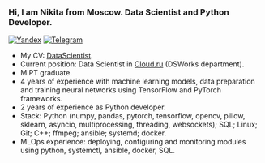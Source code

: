 ### Hi, I am Nikita from Moscow. Data Scientist and Python Developer.

[![Yandex](https://img.shields.io/badge/-lindemann.na@phystech.edu-F9DB60?style=flat-square&logo=Yandex&logoColor=FF3333)](mailto:lindemann.na@phystech.edu)
[![Telegram](https://img.shields.io/badge/Telegram-blue?style=flat-square&logo=Telegram)](https://t.me/NikLinMIPT)

* My CV: [DataScientist](https://github.com/LinNikMIPT/CV).
* Current position: Data Scientist in [Cloud.ru](https://cloud.ru/ru) (DSWorks department).
* MIPT graduate.
* 4 years of experience with machine learning models, data preparation and training neural networks using TensorFlow and PyTorch frameworks.
* 2 years of experience as Python developer.
* Stack: Python (numpy, pandas, pytorch, tensorflow, opencv, pillow, sklearn, asyncio, multiprocessing, threading, websockets); SQL; Linux; Git; C++; ffmpeg; ansible; systemd; docker.
* MLOps experience: deploying, configuring and monitoring modules using python, systemctl, ansible, docker, SQL.
